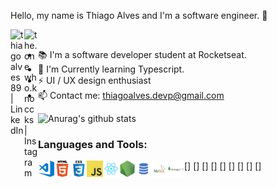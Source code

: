 
Hello, my name is Thiago Alves and I'm a software engineer. 🚀



[<img align="left" alt="thiagoalves89 | LinkedIn" width="22px" src="https://cdn.jsdelivr.net/npm/simple-icons@v3/icons/linkedin.svg" target="_blank" />][linkedin]
[<img align="left" alt="the.one.who.knoccks | Instagram" width="22px" src="https://cdn.jsdelivr.net/npm/simple-icons@v3/icons/instagram.svg" target="_blank" />][instagram]

<br />


[instagram]: https://instagram.com/the.one.who.knoccks
[linkedin]: https://linkedin.com/in/thiagoalves89

 - 📚 I'm a software developer student at Rocketseat.
 - 🌱 I'm Currently learning Typescript.
 - ⚡ UI / UX design enthusiast
 - 📫 Contact me: thiagoalves.devp@gmail.com
 

 ![Anurag's github stats](https://github-readme-stats.vercel.app/api?username=the-one-who-knoccks&show_icons=true&theme=cobalt)
 



### Languages and Tools:

[<img align="left" alt="Visual Studio Code" width="26px" src="https://raw.githubusercontent.com/github/explore/80688e429a7d4ef2fca1e82350fe8e3517d3494d/topics/visual-studio-code/visual-studio-code.png" />]
[<img align="left" alt="HTML5" width="26px" src="https://raw.githubusercontent.com/github/explore/80688e429a7d4ef2fca1e82350fe8e3517d3494d/topics/html/html.png" />]
[<img align="left" alt="CSS3" width="26px" src="https://raw.githubusercontent.com/github/explore/80688e429a7d4ef2fca1e82350fe8e3517d3494d/topics/css/css.png" />]
[<img align="left" alt="JavaScript" width="26px" src="https://raw.githubusercontent.com/github/explore/80688e429a7d4ef2fca1e82350fe8e3517d3494d/topics/javascript/javascript.png" />]
[<img align="left" alt="React" width="26px" src="https://raw.githubusercontent.com/github/explore/80688e429a7d4ef2fca1e82350fe8e3517d3494d/topics/react/react.png" />]
[<img align="left" alt="Node.js" width="26px" src="https://raw.githubusercontent.com/github/explore/80688e429a7d4ef2fca1e82350fe8e3517d3494d/topics/nodejs/nodejs.png" />]
[<img align="left" alt="SQL" width="26px" src="https://raw.githubusercontent.com/github/explore/80688e429a7d4ef2fca1e82350fe8e3517d3494d/topics/sql/sql.png" />]
[<img align="left" alt="MySQL" width="26px" src="https://raw.githubusercontent.com/github/explore/80688e429a7d4ef2fca1e82350fe8e3517d3494d/topics/mysql/mysql.png" />]
[<img align="left" alt="MongoDB" width="26px" src="https://raw.githubusercontent.com/github/explore/80688e429a7d4ef2fca1e82350fe8e3517d3494d/topics/mongodb/mongodb.png" />]






  
